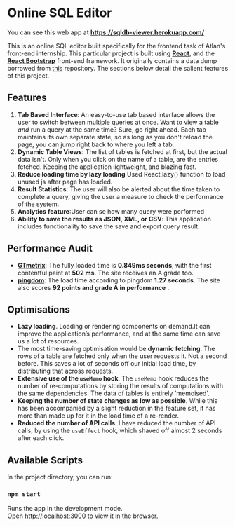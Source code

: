 # Online SQL Editor
You can see this web app at **https://sqldb-viewer.herokuapp.com/**

This is an online SQL editor built specifically for the frontend task of Atlan's front-end internship. This particular project is built using **[React](https://reactjs.org/)**, and the **[React Bootstrap](https://react-bootstrap.github.io/)** front-end framework. It originally contains a data dump borrowed from [this](https://github.com/graphql-compose/graphql-compose-examples/tree/master/examples/northwind/data/csv) repository. The sections below detail the salient features of this project.

## Features

1. **Tab Based Interface**: An easy-to-use tab based interface allows the user to switch between multiple queries at once. Want to view a table _and_ run a query at the same time? Sure, go right ahead. Each tab maintains its own separate state, so as long as you don't reload the page, you can jump right back to where you left a tab.
2. **Dynamic Table Views**: The list of tables is fetched at first, but the actual data isn't. Only when you click on the name of a table, are the entries fetched. Keeping the application lightweight, and blazing fast.
3. **Reduce loading time by lazy loading** Used React.lazy() function to load unused js after page has loaded. 
4. **Result Statistics**: The user will also be alerted about the time taken to complete a query, giving the user a measure to check the performance of the system.
5. **Analytics feature**:User can se how many query were performed 
6. **Ability to save the results as JSON, XML, or CSV**: This application includes functionality to save the save and export query result.

## Performance Audit

- **[GTmetrix](https://gtmetrix.com/)**: The fully loaded time is **0.849ms seconds**, with the first contentful paint at **502 ms**. The site receives an A grade too.
- **[pingdom](https://tools.pingdom.com/)**: The load time according to pingdom **1.27 seconds**. The site also scores **92 points and grade A in performance** . 


## Optimisations

- **Lazy loading**. Loading or rendering components on demand.It can improve the application’s performance, and at the same time can save us a lot of resources. 
- The most time-saving optimisation would be **dynamic fetching**. The rows of a table are fetched only when the user requests it. Not a second before. This saves a lot of seconds off our initial load time, by distributing that across requests.
- **Extensive use of the `useMemo` hook**. The `useMemo` hook reduces the number of re-computations by storing the results of computations with the same dependencies. The data of tables is entirely 'memoised'.
- **Keeping the number of state changes as low as possible**. While this has been accompanied by a slight reduction in the feature set, it has more than made up for it in the load time of a re-render.
- **Reduced the number of API calls**. I have reduced the number of API calls, by using the `useEffect` hook, which shaved off almost 2 seconds after each click.

## Available Scripts

In the project directory, you can run:

### `npm start`

Runs the app in the development mode.\
Open [http://localhost:3000](http://localhost:3000) to view it in the browser.



